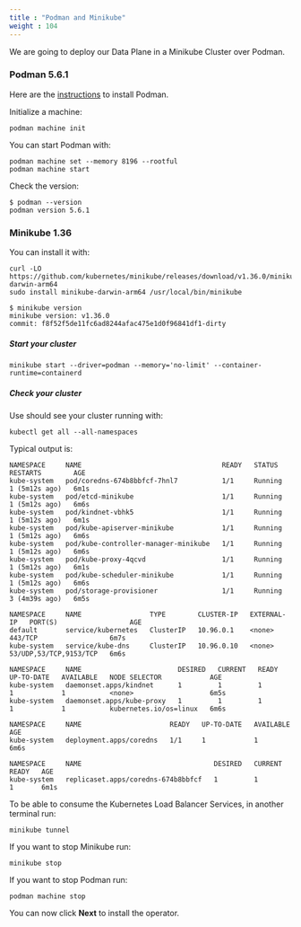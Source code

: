 ```yaml
---
title : "Podman and Minikube"
weight : 104
---
```


We are going to deploy our Data Plane in a Minikube Cluster over Podman.

### Podman 5.6.1

Here are the [instructions](https://podman.io/docs/installation) to install Podman.


Initialize a machine:

```
podman machine init
```

You can start Podman with:
```
podman machine set --memory 8196 --rootful
podman machine start
```


Check the version:

```
$ podman --version
podman version 5.6.1
```

### Minikube 1.36

You can install it with:

```
curl -LO https://github.com/kubernetes/minikube/releases/download/v1.36.0/minikube-darwin-arm64
sudo install minikube-darwin-arm64 /usr/local/bin/minikube
```

```
$ minikube version
minikube version: v1.36.0
commit: f8f52f5de11fc6ad8244afac475e1d0f96841df1-dirty
```




##### Start your cluster


```
minikube start --driver=podman --memory='no-limit' --container-runtime=containerd
```




##### Check your cluster

Use should see your cluster running with:

```
kubectl get all --all-namespaces
```

Typical output is:
```
NAMESPACE     NAME                                   READY   STATUS    RESTARTS        AGE
kube-system   pod/coredns-674b8bbfcf-7hnl7           1/1     Running   1 (5m12s ago)   6m1s
kube-system   pod/etcd-minikube                      1/1     Running   1 (5m12s ago)   6m6s
kube-system   pod/kindnet-vbhk5                      1/1     Running   1 (5m12s ago)   6m1s
kube-system   pod/kube-apiserver-minikube            1/1     Running   1 (5m12s ago)   6m6s
kube-system   pod/kube-controller-manager-minikube   1/1     Running   1 (5m12s ago)   6m6s
kube-system   pod/kube-proxy-4qcvd                   1/1     Running   1 (5m12s ago)   6m1s
kube-system   pod/kube-scheduler-minikube            1/1     Running   1 (5m12s ago)   6m6s
kube-system   pod/storage-provisioner                1/1     Running   3 (4m39s ago)   6m5s

NAMESPACE     NAME                 TYPE        CLUSTER-IP   EXTERNAL-IP   PORT(S)                  AGE
default       service/kubernetes   ClusterIP   10.96.0.1    <none>        443/TCP                  6m7s
kube-system   service/kube-dns     ClusterIP   10.96.0.10   <none>        53/UDP,53/TCP,9153/TCP   6m6s

NAMESPACE     NAME                        DESIRED   CURRENT   READY   UP-TO-DATE   AVAILABLE   NODE SELECTOR            AGE
kube-system   daemonset.apps/kindnet      1         1         1       1            1           <none>                   6m5s
kube-system   daemonset.apps/kube-proxy   1         1         1       1            1           kubernetes.io/os=linux   6m6s

NAMESPACE     NAME                      READY   UP-TO-DATE   AVAILABLE   AGE
kube-system   deployment.apps/coredns   1/1     1            1           6m6s

NAMESPACE     NAME                                 DESIRED   CURRENT   READY   AGE
kube-system   replicaset.apps/coredns-674b8bbfcf   1         1         1       6m1s
```


To be able to consume the Kubernetes Load Balancer Services, in another terminal run:
```
minikube tunnel
```





If you want to stop Minikube run:
```
minikube stop
```


If you want to stop Podman run:
```
podman machine stop
```




You can now click **Next** to install the operator.
